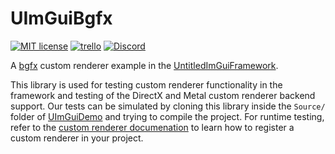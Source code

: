 # UImGuiBgfx

[![MIT license](https://img.shields.io/badge/License-MIT-blue.svg)](https://lbesson.mit-license.org/)
[![trello](https://img.shields.io/badge/Trello-UDE-blue])](https://trello.com/b/HmfuRY2K/untitleddesktop)
[![Discord](https://img.shields.io/discord/717037253292982315.svg?label=&logo=discord&logoColor=ffffff&color=7389D8&labelColor=6A7EC2)](https://discord.gg/4wgH8ZE)

A [bgfx](https://github.com/bkaradzic/bgfx) custom renderer example in the [UntitledImGuiFramework](https://github.com/MadLadSquad/UntitledImGuiFramework).

This library is used for testing custom renderer functionality in the framework and testing of the DirectX and Metal custom renderer backend support.
Our tests can be simulated by cloning this library inside the `Source/` folder of [UImGuiDemo](https://github.com/MadLadSquad/UImGuiDemo) and trying to
compile the project. For runtime testing, refer to the [custom renderer documenation](https://github.com/MadLadSquad/UntitledImGuiFramework/wiki/Introduction-to-custom-renderers) to learn how to register a custom renderer in your project.
